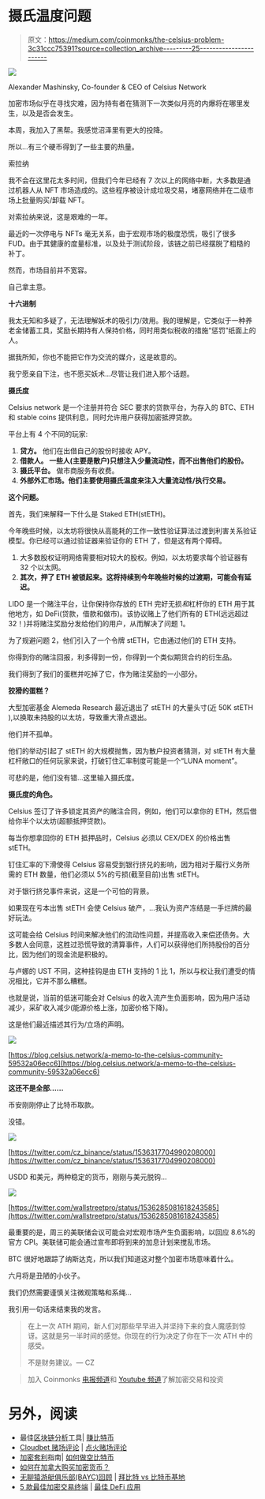 # 摄氏温度问题

> 原文：<https://medium.com/coinmonks/the-celsius-problem-3c31ccc75391?source=collection_archive---------25----------------------->

![](img/2961b0fea27db98d0d4b9de7b5e2fa1c.png)

Alexander Mashinsky, Co-founder & CEO of Celsius Network

加密市场似乎在寻找灾难，因为持有者在猜测下一次类似月亮的内爆将在哪里发生，以及是否会发生。

本周，我加入了黑帮。我感觉沼泽里有更大的投降。

所以…有三个硬币得到了一些主要的热量。

索拉纳

我不会在这里花太多时间，但我们今年已经有 7 次以上的网络中断，大多数是通过机器人从 NFT 市场造成的。这些程序被设计成垃圾交易，堵塞网络并在二级市场上批量购买/卸载 NFT。

对索拉纳来说，这是艰难的一年。

最近的一次停电与 NFTs 毫无关系，由于宏观市场的极度恐慌，吸引了很多 FUD。由于其健康的度量标准，以及处于测试阶段，该链之前已经摆脱了粗糙的补丁。

然而，市场目前并不宽容。

自己拿主意。

**十六进制**

我太无知和多疑了，无法理解妖术的吸引力/效用。我的理解是，它类似于一种养老金储蓄工具，奖励长期持有人保持价格，同时用类似税收的措施“惩罚”纸面上的人。

据我所知，你也不能把它作为交流的媒介，这是故意的。

我宁愿亲自下注，也不愿买妖术…尽管让我们进入那个话题。

**摄氏度**

Celsius network 是一个注册并符合 SEC 要求的贷款平台，为存入的 BTC、ETH 和 stable coins 提供利息，同时允许用户获得加密抵押贷款。

平台上有 4 个不同的玩家:

1.  **贷方。** 他们在出借自己的股份时接收 APY。
2.  **借款人。
    一些人(主要是散户)只想注入少量流动性，而不出售他们的股份。**
3.  **摄氏平台。** 做市商服务有收费。
4.  **外部外汇市场。他们主要使用摄氏温度来注入大量流动性/执行交易。**

**这个问题。**

首先，我们来解释一下什么是 Staked ETH(stETH)。

今年晚些时候，以太坊将很快从高能耗的工作一致性验证算法过渡到利害关系验证模型。你已经可以通过验证器来验证你的 ETH 了，但是这有两个障碍。

1.  大多数股权证明网络需要相对较大的股权。例如，以太坊要求每个验证器有 32 个以太网。
2.  **其次，押了 ETH 被锁起来。这将持续到今年晚些时候的过渡期，可能会有延迟。**

LIDO 是一个赌注平台，让你保持你存放的 ETH 完好无损*和*杠杆你的 ETH 用于其他地方，如 DeFi(贷款，借款和做市)。该协议赌上了他们所有的 ETH(远远超过 32！)并将赌注奖励分发给他们的用户，从而解决了问题 1。

为了规避问题 2，他们引入了一个令牌 stETH，它由通过他们的 ETH 支持。

你得到你的赌注回报，利多得到一份，你得到一个类似期货合约的衍生品。

我们得到了我们的蛋糕并吃掉了它，作为赌注奖励的一小部分。

**狡猾的蛋糕？**

大型加密基金 Alemeda Research 最近退出了 stETH 的大量头寸(近 50K stETH ),以换取未持股的以太坊，导致重大滑点退出。

他们并不孤单。

他们的举动引起了 stETH 的大规模抛售，因为散户投资者猜测，对 stETH 有大量杠杆敞口的任何玩家来说，打破钉住汇率制度可能是一个“LUNA moment”。

可悲的是，他们没有错…这里输入摄氏度。

**摄氏度的角色。**

Celsius 签订了许多锁定其资产的赌注合同，例如，他们可以拿你的 ETH，然后借给你半个以太坊(超额抵押贷款)。

每当你想拿回你的 ETH 抵押品时，Celsius 必须以 CEX/DEX 的价格出售 stETH。

钉住汇率的下滑使得 Celsius 容易受到银行挤兑的影响，因为相对于履行义务所需的 ETH 数量，他们必须以 5%的亏损(截至目前)出售 stETH。

对于银行挤兑事件来说，这是一个可怕的背景。

如果现在亏本出售 stETH 会使 Celsius 破产，…我认为资产冻结是一手烂牌的最好玩法。

这可能会给 Celsius 时间来解决他们的流动性问题，并提高收入来偿还债务。大多数人会同意，这胜过恐慌导致的清算事件，人们可以获得他们所持股份的百分比，因为他们的现金流是积极的。

与卢娜的 UST 不同，这种挂钩是由 ETH 支持的 1 比 1，所以与权让我们遭受的情况相比，它并不那么糟糕。

也就是说，当前的低迷可能会对 Celsius 的收入流产生负面影响，因为用户活动减少，采矿收入减少(能源价格上涨，加密价格下降)。

这是他们最近描述其行为/立场的声明。

![](img/1a966e495c2ebb359111c464389e843a.png)

[https://blog.celsius.network/a-memo-to-the-celsius-community-59532a06ecc6](https://blog.celsius.network/a-memo-to-the-celsius-community-59532a06ecc6)

**这还不是全部……**

币安刚刚停止了比特币取款。

没错。

![](img/44445ae52172db1add7dda3cc04448fc.png)

[https://twitter.com/cz_binance/status/1536317704990208000](https://twitter.com/cz_binance/status/1536317704990208000)

USDD 和美元，两种稳定的货币，刚刚与美元脱钩…

![](img/c9baa8bc292af15950f9d110ee7b0859.png)

[https://twitter.com/wallstreetpro/status/1536285081618243585](https://twitter.com/wallstreetpro/status/1536285081618243585)

最重要的是，周三的美联储会议可能会对宏观市场产生负面影响，以回应 8.6%的官方 CPI。美联储可能会通过宣布即将到来的加息计划来搅乱市场。

BTC 很好地跟踪了纳斯达克，所以我们知道这对整个加密市场意味着什么。

六月将是丑陋的小伙子。

我们仍然需要谨慎关注微观策略和系绳…

我引用一句话来结束我的发言。

> 在上一次 ATH 期间，新人们对那些早早进入并坚持下来的食人魔感到惊讶。这就是另一半时间的感觉。你现在的行为决定了你在下一次 ATH 中的感受。
> 
> 不是财务建议。— CZ

> 加入 Coinmonks [电报频道](https://t.me/coincodecap)和 [Youtube 频道](https://www.youtube.com/c/coinmonks/videos)了解加密交易和投资

# 另外，阅读

*   最佳[区块链分析](https://bitquery.io/blog/best-blockchain-analysis-tools-and-software)工具| [赚比特币](/coinmonks/earn-bitcoin-6e8bd3c592d9)
*   [Cloudbet 赌场评论](https://coincodecap.com/cloudbet-casino-review) | [点火赌场评论](https://coincodecap.com/ignition-casino-review)
*   [加密套利](/coinmonks/crypto-arbitrage-guide-how-to-make-money-as-a-beginner-62bfe5c868f6)指南| [如何做空比特币](/coinmonks/how-to-short-bitcoin-568a2d0b4ae5)
*   [如何在加拿大购买加密货币？](https://coincodecap.com/how-to-buy-cryptocurrency-in-canada)
*   [无聊猿游艇俱乐部(BAYC)回顾](https://coincodecap.com/bored-ape-yacht-club-bayc-review) | [拜比特 vs 比特币基地](https://coincodecap.com/bybit-vs-coinbase)
*   [5 款最佳加密交易终端](https://coincodecap.com/crypto-trading-terminals) | [最佳 DeFi 应用](https://coincodecap.com/best-defi-apps)